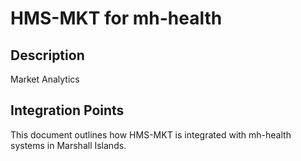 # HMS-MKT for mh-health

## Description

Market Analytics

## Integration Points

This document outlines how HMS-MKT is integrated with mh-health systems in Marshall Islands.

